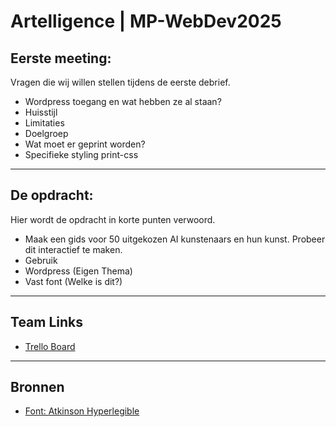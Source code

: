 # Artelligence | MP-WebDev2025
## Eerste meeting:
Vragen die wij willen stellen tijdens de eerste debrief.
- Wordpress toegang en wat hebben ze al staan?
- Huisstijl
- Limitaties
- Doelgroep
- Wat moet er geprint worden?
- Specifieke styling print-css

---

## De opdracht:
Hier wordt de opdracht in korte punten verwoord.
- Maak een gids voor 50 uitgekozen AI kunstenaars en hun kunst. Probeer dit interactief te maken.
- Gebruik
- Wordpress (Eigen Thema)
- Vast font (Welke is dit?)

---

## Team Links

- [Trello Board](https://trello.com/b/LMfLQpmA/meesterproef)

---

## Bronnen

- [Font: Atkinson Hyperlegible](https://fonts.google.com/specimen/Atkinson+Hyperlegible)

